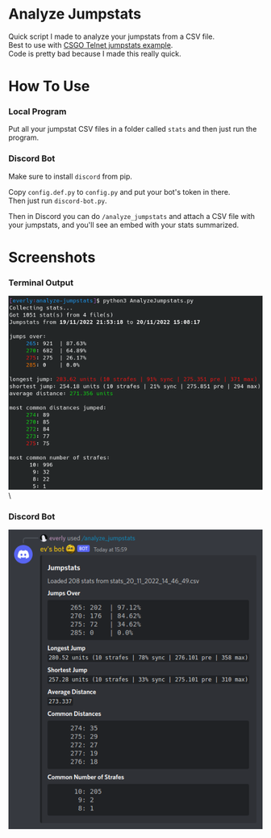 # Analyze Jumpstats

Quick script I made to analyze your jumpstats from a CSV file. \
Best to use with [CSGO Telnet jumpstats example](https://github.com/everlyy/csgo-telnet/blob/main/examples/jumpstats.py). \
Code is pretty bad because I made this really quick.

# How To Use

### Local Program

Put all your jumpstat CSV files in a folder called `stats` and then just run the program. 

### Discord Bot

Make sure to install `discord` from pip.

Copy `config.def.py` to `config.py` and put your bot's token in there. \
Then just run `discord-bot.py`.

Then in Discord you can do `/analyze_jumpstats` and attach a CSV file with your jumpstats, and you'll see an embed with your stats summarized.

# Screenshots

### Terminal Output
![Terminal Output](screenshots/terminal-output.png) \

### Discord Bot
![Discord Bot](screenshots/discord-bot.png)